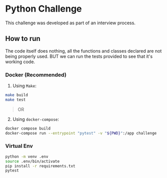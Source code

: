# Python Challenge

This challenge was developed as part of an interview process.

## How to run

The code itself does nothing, all the functions and classes declared are not being properly used.
BUT we can run the tests provided to see that it's working code.

### Docker (Recommended)

1. Using `Make`:
```bash
make build
make test
```

> OR

2. Using `docker-compose`:
```bash
docker compose build
docker-compose run --entrypoint "pytest" -v "${PWD}":/app challenge
```

### Virtual Env
```bash
python -m venv .env
source .env/bin/activate
pip install -r requirements.txt
pytest
```

